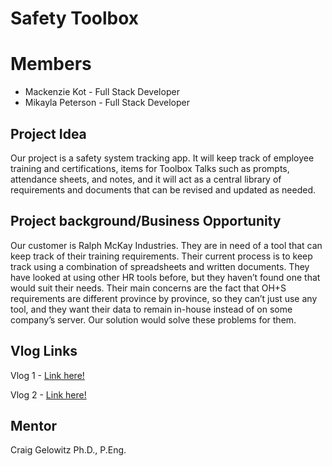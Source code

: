 # Safety Toolbox

# Members
* Mackenzie Kot - Full Stack Developer
* Mikayla Peterson - Full Stack Developer

## Project Idea
Our project is a safety system tracking app. It will keep track of employee training and certifications, items for Toolbox Talks such as prompts, attendance sheets, and notes, and it will act as a central library of requirements and documents that can be revised and updated as needed.

## Project background/Business Opportunity
Our customer is Ralph McKay Industries. They are in need of a tool that can keep track of their training requirements. Their current process is to keep track using a combination of spreadsheets and written documents. They have looked at using other HR tools before, but they haven’t found one that would suit their needs. Their main concerns are the fact that OH+S requirements are different province by province, so they can’t just use any tool, and they want their data to remain in-house instead of on some company’s server. Our solution would solve these problems for them.

## Vlog Links
Vlog 1 - [Link here!](https://youtu.be/MCdWYfqRIfA)

Vlog 2 - [Link here!](https://youtu.be/ryfXBUEsTb4)

## Mentor
Craig Gelowitz Ph.D., P.Eng.
